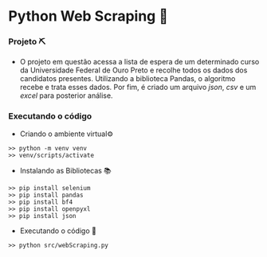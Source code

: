 # Python Web Scraping 🐍

### Projeto ⛏️
- O projeto em questão acessa a lista de espera de um determinado curso da Universidade Federal de Ouro Preto e recolhe todos os dados dos candidatos presentes. Utilizando a biblioteca Pandas, o algoritmo recebe e trata esses dados. Por fim, é criado um arquivo *json*, *csv* e um *excel* para posterior análise.
### Executando o código

- Criando o ambiente virtual⚙️
```
>> python -m venv venv
>> venv/scripts/activate
```

- Instalando as Bibliotecas 📚
```
>> pip install selenium
>> pip install pandas
>> pip install bf4
>> pip install openpyxl
>> pip install json
```

- Executando o código 🚀
```
>> python src/webScraping.py
```
